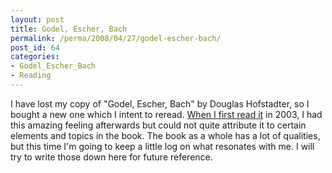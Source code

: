 ```yaml
---
layout: post
title: Godel, Escher, Bach
permalink: /perma/2008/04/27/godel-escher-bach/
post_id: 64
categories: 
- Godel_Escher_Bach
- Reading
---
```


I have lost my copy of "Godel, Escher, Bach" by Douglas Hofstadter, so I bought
a new one which I intent to reread. <a
href="{{site.baseurl}}/perma/2003/03/24/godel-escher-bach-an-eternal-golden-braid/">When
I first read it</a> in 2003, I had this amazing feeling afterwards but could
not quite attribute it to certain elements and topics in the book. The book as
a whole has a lot of qualities, but this time I'm going to keep a little log on
what resonates with me. I will try to write those down here for future
reference.
